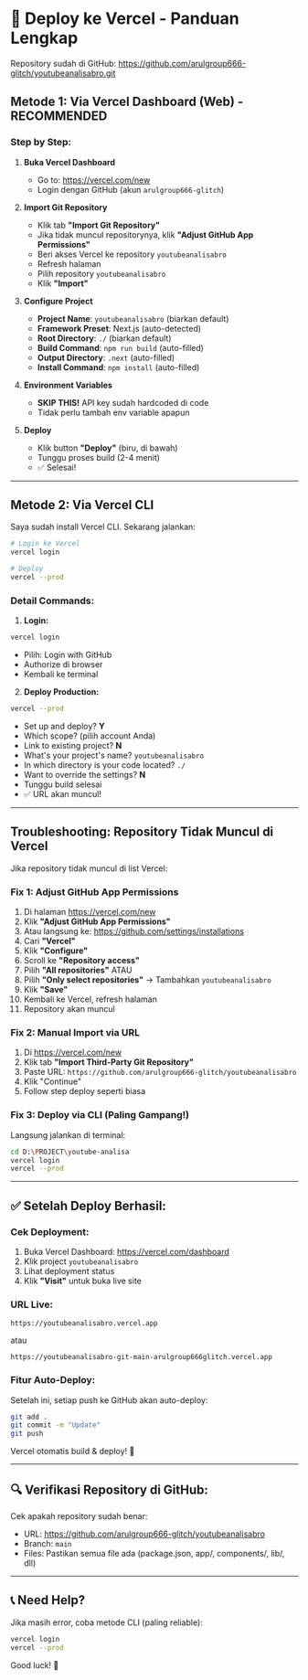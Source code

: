 # 🚀 Deploy ke Vercel - Panduan Lengkap

Repository sudah di GitHub: https://github.com/arulgroup666-glitch/youtubeanalisabro.git

## Metode 1: Via Vercel Dashboard (Web) - RECOMMENDED

### Step by Step:

1. **Buka Vercel Dashboard**
   - Go to: https://vercel.com/new
   - Login dengan GitHub (akun `arulgroup666-glitch`)

2. **Import Git Repository**
   - Klik tab **"Import Git Repository"**
   - Jika tidak muncul repositorynya, klik **"Adjust GitHub App Permissions"**
   - Beri akses Vercel ke repository `youtubeanalisabro`
   - Refresh halaman
   - Pilih repository `youtubeanalisabro`
   - Klik **"Import"**

3. **Configure Project**
   - **Project Name**: `youtubeanalisabro` (biarkan default)
   - **Framework Preset**: Next.js (auto-detected)
   - **Root Directory**: `./` (biarkan default)
   - **Build Command**: `npm run build` (auto-filled)
   - **Output Directory**: `.next` (auto-filled)
   - **Install Command**: `npm install` (auto-filled)

4. **Environment Variables**
   - **SKIP THIS!** API key sudah hardcoded di code
   - Tidak perlu tambah env variable apapun

5. **Deploy**
   - Klik button **"Deploy"** (biru, di bawah)
   - Tunggu proses build (2-4 menit)
   - ✅ Selesai!

---

## Metode 2: Via Vercel CLI

Saya sudah install Vercel CLI. Sekarang jalankan:

```bash
# Login ke Vercel
vercel login

# Deploy
vercel --prod
```

### Detail Commands:

1. **Login:**
```bash
vercel login
```
   - Pilih: Login with GitHub
   - Authorize di browser
   - Kembali ke terminal

2. **Deploy Production:**
```bash
vercel --prod
```
   - Set up and deploy? **Y**
   - Which scope? (pilih account Anda)
   - Link to existing project? **N**
   - What's your project's name? `youtubeanalisabro`
   - In which directory is your code located? `./`
   - Want to override the settings? **N**
   - Tunggu build selesai
   - ✅ URL akan muncul!

---

## Troubleshooting: Repository Tidak Muncul di Vercel

Jika repository tidak muncul di list Vercel:

### Fix 1: Adjust GitHub App Permissions

1. Di halaman https://vercel.com/new
2. Klik **"Adjust GitHub App Permissions"**
3. Atau langsung ke: https://github.com/settings/installations
4. Cari **"Vercel"**
5. Klik **"Configure"**
6. Scroll ke **"Repository access"**
7. Pilih **"All repositories"** ATAU
8. Pilih **"Only select repositories"** → Tambahkan `youtubeanalisabro`
9. Klik **"Save"**
10. Kembali ke Vercel, refresh halaman
11. Repository akan muncul

### Fix 2: Manual Import via URL

1. Di https://vercel.com/new
2. Klik tab **"Import Third-Party Git Repository"**
3. Paste URL: `https://github.com/arulgroup666-glitch/youtubeanalisabro`
4. Klik "Continue"
5. Follow step deploy seperti biasa

### Fix 3: Deploy via CLI (Paling Gampang!)

Langsung jalankan di terminal:
```bash
cd D:\PROJECT\youtube-analisa
vercel login
vercel --prod
```

---

## ✅ Setelah Deploy Berhasil:

### Cek Deployment:
1. Buka Vercel Dashboard: https://vercel.com/dashboard
2. Klik project `youtubeanalisabro`
3. Lihat deployment status
4. Klik **"Visit"** untuk buka live site

### URL Live:
```
https://youtubeanalisabro.vercel.app
```
atau
```
https://youtubeanalisabro-git-main-arulgroup666glitch.vercel.app
```

### Fitur Auto-Deploy:
Setelah ini, setiap push ke GitHub akan auto-deploy:
```bash
git add .
git commit -m "Update"
git push
```
Vercel otomatis build & deploy! 🚀

---

## 🔍 Verifikasi Repository di GitHub:

Cek apakah repository sudah benar:
- URL: https://github.com/arulgroup666-glitch/youtubeanalisabro
- Branch: `main`
- Files: Pastikan semua file ada (package.json, app/, components/, lib/, dll)

---

## 📞 Need Help?

Jika masih error, coba metode CLI (paling reliable):
```bash
vercel login
vercel --prod
```

Good luck! 🎉

